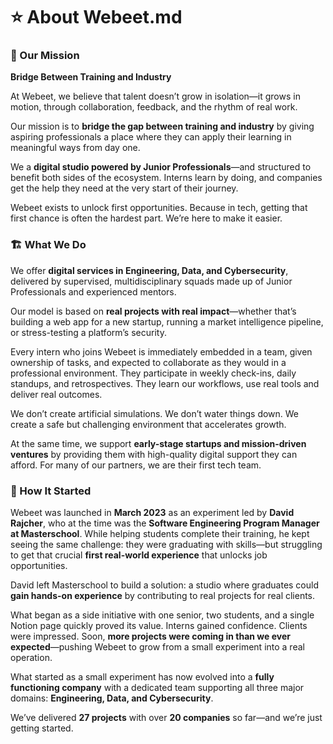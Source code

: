 # ⭐️ About Webeet.md

### 🔭 Our Mission

<aside>

**Bridge Between Training and Industry**

</aside>

At Webeet, we believe that talent doesn’t grow in isolation—it grows in motion, through collaboration, feedback, and the rhythm of real work.

Our mission is to **bridge the gap between training and industry** by giving aspiring professionals a place where they can apply their learning in meaningful ways from day one.

We a **digital studio powered by Junior Professionals**—and structured to benefit both sides of the ecosystem. Interns learn by doing, and companies get the help they need at the very start of their journey.

Webeet exists to unlock first opportunities. Because in tech, getting that first chance is often the hardest part. We’re here to make it easier.

### 🏗️ What We Do

We offer **digital services in Engineering, Data, and Cybersecurity**, delivered by supervised, multidisciplinary squads made up of Junior Professionals and experienced mentors.

Our model is based on **real projects with real impact**—whether that’s building a web app for a new startup, running a market intelligence pipeline, or stress-testing a platform’s security.

Every intern who joins Webeet is immediately embedded in a team, given ownership of tasks, and expected to collaborate as they would in a professional environment. They participate in weekly check-ins, daily standups, and retrospectives. They learn our workflows, use real tools and deliver real outcomes.

We don’t create artificial simulations. We don’t water things down. We create a safe but challenging environment that accelerates growth.

At the same time, we support **early-stage startups and mission-driven ventures** by providing them with high-quality digital support they can afford. For many of our partners, we are their first tech team.

### 📆 How It Started

Webeet was launched in **March 2023** as an experiment led by **David Rajcher**, who at the time was the **Software Engineering Program Manager at Masterschool**. While helping students complete their training, he kept seeing the same challenge: they were graduating with skills—but struggling to get that crucial **first real-world experience** that unlocks job opportunities.

David left Masterschool to build a solution: a studio where graduates could **gain hands-on experience** by contributing to real projects for real clients.

What began as a side initiative with one senior, two students, and a single Notion page quickly proved its value. Interns gained confidence. Clients were impressed. Soon, **more projects were coming in than we ever expected**—pushing Webeet to grow from a small experiment into a real operation.

What started as a small experiment has now evolved into a **fully functioning company** with a dedicated team supporting all three major domains: **Engineering, Data, and Cybersecurity**.

We’ve delivered **27 projects** with over **20 companies** so far—and we’re just getting started.
